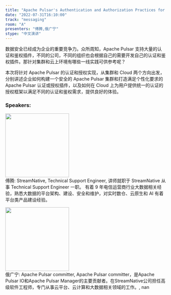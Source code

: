 ```yaml
---
title: "Apache Pulsar's Authentication and Authorization Practices for Clusters and Cloud"
date: "2022-07-31T16:10:00"
track: "messaging"
room: "A"
presenters: "傅腾,俄广宁"
stype: "中文演讲"
---
```

数据安全已经成为企业的重要竞争力。众所周知，Apache Pulsar 支持大量的认证和鉴权插件，不同的公司，不同的组织也会根据自己的需要开发自己的认证和鉴权插件。那针对集群和云上环境有哪些一线实践可供参考呢？

本次将针对 Apache Pulsar 的认证和授权实现，从集群和 Cloud 两个方向出发，分别讲述企业如何构建一个安全的 Apache Pulsar 集群和打造满足个性化要求的 Apache Pulsar 认证或授权插件，以及如何在 Cloud 上为用户提供统一的认证的授权框架以满足不同的认证和鉴权需求，提供良好的体验。
 ### Speakers: 
 <img src="images/speaker/1216.png" width="200" /><br>傅腾: StreamNative, Technical Support Engineer, 讲师就职于 StreamNative 从事 Technical Support Engineer 一职。
有着 9 年电信运营商行业大数据相关经验，熟悉大数据的平台架构、建设、安全和维护，对实时数仓、云原生和 AI 有着平台类产品建设经验。

 <img src="images/speaker/1216_2.png" width="200" /><br>俄广宁: Apache Pulsar committer, Apache Pulsar committer，是Apache Pulsar IO和Apache Pulsar Manager的主要贡献者。在StreamNative公司担任高级软件工程师，专门从事云平台、云计算和大数据相关领域的工作。, nan

 